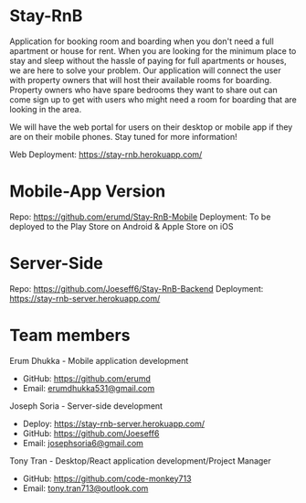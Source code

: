 # Stay-RnB
Application for booking room and boarding when you don't need a full apartment or house for rent. When you are looking for the minimum place to stay and sleep without the hassle of paying for full apartments or houses, we are here to solve your problem. Our application will connect the user with property owners that will host their available rooms for boarding. Property owners who have spare bedrooms they want to share out can come sign up to get with users who might need a room for boarding that are looking in the area. 

We will have the web portal for users on their desktop or mobile app if they are on their mobile phones. Stay tuned for more information! 

Web Deployment: https://stay-rnb.herokuapp.com/

# Mobile-App Version
Repo: https://github.com/erumd/Stay-RnB-Mobile
Deployment: To be deployed to the Play Store on Android & Apple Store on iOS

# Server-Side
Repo: https://github.com/Joeseff6/Stay-RnB-Backend
Deployment: https://stay-rnb-server.herokuapp.com/
# Team members
Erum Dhukka - Mobile application development
  - GitHub: https://github.com/erumd
  - Email: erumdhukka531@gmail.com

Joseph Soria - Server-side development
  - Deploy: https://stay-rnb-server.herokuapp.com/
  - GitHub: https://github.com/Joeseff6
  - Email: josephsoria6@gmail.com

Tony Tran - Desktop/React application development/Project Manager
  - GitHub: https://github.com/code-monkey713
  - Email: tony.tran713@outlook.com

